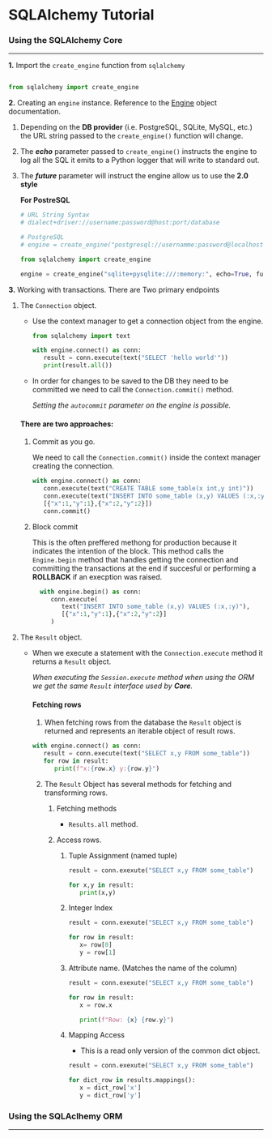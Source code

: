 # SQLAlchemy Tutorial

### Using the SQLAlchemy Core

---

**1.** Import the `create_engine` function from `sqlalchemy`

```python

from sqlalchemy import create_engine

```

**2.** Creating an `engine` instance. Reference to the [Engine](https://docs.sqlalchemy.org/en/14/core/engines.html) object documentation.

1. Depending on the **DB provider** (i.e. PostgreSQL, SQLite, MySQL, etc.) the URL string passed to the `create_engine()` function will change.
2. The **_echo_** parameter passed to `create_engine()` instructs the engine to log all the SQL it emits to a Python logger that will write to standard out.
3. The **_future_** parameter will instruct the engine allow us to use the **2.0 style**

   **For PostreSQL**

   ```python
   # URL String Syntax
   # dialect+driver://username:password@host:port/database

   # PostgreSQL
   # engine = create_engine("postgresql://usernamme:password@localhost:5432/database")

   from sqlalchemy import create_engine

   engine = create_engine("sqlite+pysqlite:///:memory:", echo=True, future=True)
   ```

**3.** Working with transactions. There are Two primary endpoints

1.  The `Connection` object.

    - Use the context manager to get a connection object from the engine.

      ```python
      from sqlalchemy import text

      with engine.connect() as conn:
         result = conn.execute(text("SELECT 'hello world'"))
         print(result.all())
      ```

    - In order for changes to be saved to the DB they need to be committed we need to call the `Connection.commit()` method.

      _Setting the `autocommit` parameter on the engine is possible._

    #### There are two approaches:

    1. Commit as you go.

       We need to call the `Connection.commit()` inside the context manager creating the connection.

       ```python
       with engine.connect() as conn:
          conn.execute(text("CREATE TABLE some_table(x int,y int)"))
          conn.execute(text("INSERT INTO some_table (x,y) VALUES (:x,:y)"),
          [{"x":1,"y":1},{"x":2,"y":2}])
          conn.commit()
       ```

    2. Block commit

       This is the often preffered methong for production because it indicates the intention of the block.
       This method calls the `Engine.begin` method that handles getting the connection and committing the transactions at the end if succesful
       or performing a **ROLLBACK** if an execption was raised.

       ```python
         with engine.begin() as conn:
            conn.execute(
               text("INSERT INTO some_table (x,y) VALUES (:x,:y)"),
               [{"x":1,"y":1},{"x":2,"y":2}]
            )

       ```

2.  The `Result` object.

    - When we execute a statement with the `Connection.execute` method it returns a `Result` object.

      _When executing the `Session.execute` method when using the ORM we get the same `Result` interface used by **Core**._

      #### Fetching rows

      1.  When fetching rows from the database the `Result` object is returned and represents an iterable object of result rows.

      ```python
      with engine.connect() as conn:
         result = conn.execute(text("SELECT x,y FROM some_table"))
         for row in result:
            print(f"x:{row.x} y:{row.y}")
      ```

      2. The `Result` Object has several methods for fetching and transforming rows.

         1. Fetching methods

            - `Results.all` method.

         2. Access rows.

            1. Tuple Assignment (named tuple)

               ```python
               result = conn.exexute("SELECT x,y FROM some_table")

               for x,y in result:
                  print(x,y)

               ```

            2. Integer Index

               ```python
               result = conn.exexute("SELECT x,y FROM some_table")

               for row in result:
                  x= row[0]
                  y = row[1]
               ```

            3. Attribute name. (Matches the name of the column)

               ```python
               result = conn.exexute("SELECT x,y FROM some_table")

               for row in result:
                  x = row.x

                  print(f"Row: {x} {row.y}")
               ```

            4. Mapping Access

               - This is a read only version of the common dict object.

               ```python
               result = conn.exexute("SELECT x,y FROM some_table")

               for dict_row in results.mappings():
                  x = dict_row['x']
                  y = dict_row['y']

               ```

### Using the SQLAclhemy ORM

---
